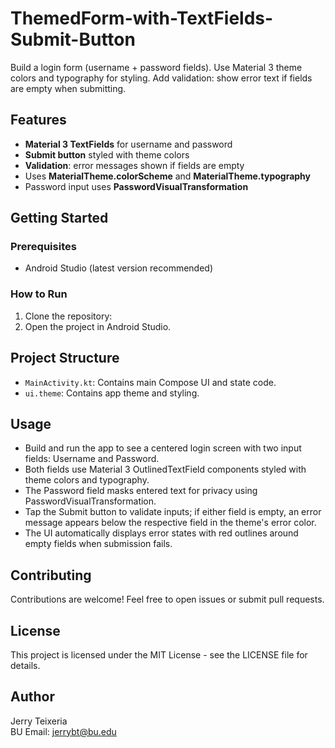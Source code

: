 # ThemedForm-with-TextFields-Submit-Button
Build a login form (username + password fields). Use Material 3 theme colors and typography for styling. Add validation: show error text if fields are empty when submitting.

## Features
- **Material 3 TextFields** for username and password
- **Submit button** styled with theme colors
- **Validation**: error messages shown if fields are empty
- Uses **MaterialTheme.colorScheme** and **MaterialTheme.typography**
- Password input uses **PasswordVisualTransformation**

## Getting Started
### Prerequisites
- Android Studio (latest version recommended)

### How to Run
1. Clone the repository:
2. Open the project in Android Studio.

## Project Structure
- `MainActivity.kt`: Contains main Compose UI and state code.
- `ui.theme`: Contains app theme and styling.

## Usage
- Build and run the app to see a centered login screen with two input fields: Username and Password.
- Both fields use Material 3 OutlinedTextField components styled with theme colors and typography.
- The Password field masks entered text for privacy using PasswordVisualTransformation.
- Tap the Submit button to validate inputs; if either field is empty, an error message appears below the respective field in the theme's error color.
- The UI automatically displays error states with red outlines around empty fields when submission fails.

## Contributing
Contributions are welcome! Feel free to open issues or submit pull requests.

## License
This project is licensed under the MIT License - see the LICENSE file for details.

## Author
Jerry Teixeria  
BU Email: jerrybt@bu.edu
